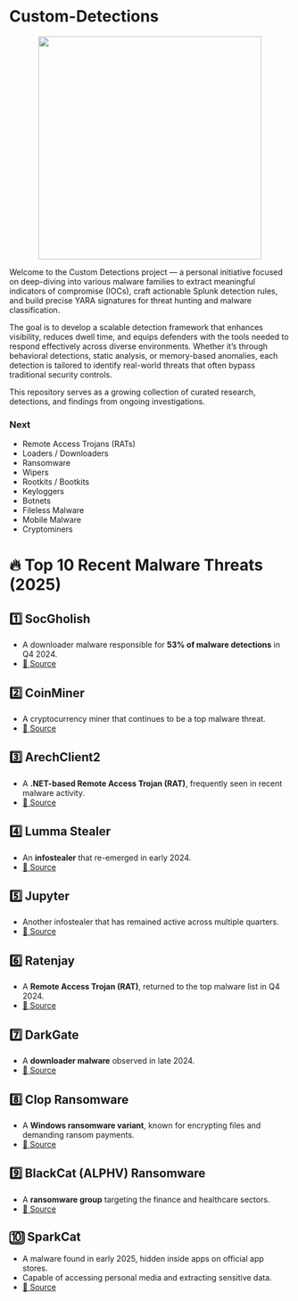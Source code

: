 # Custom-Detections


<p align="center">
  <img src="https://github.com/Infinit3i/Custom-Detections/raw/579a4a5d0281b99bcd3311679cabb2aa1d109e6a/Images/f8df6cf748cc3cf7c05ab18e798b3e91.jpg" width="400px">
</p>

Welcome to the Custom Detections project — a personal initiative focused on deep-diving into various malware families to extract meaningful indicators of compromise (IOCs), craft actionable Splunk detection rules, and build precise YARA signatures for threat hunting and malware classification.

The goal is to develop a scalable detection framework that enhances visibility, reduces dwell time, and equips defenders with the tools needed to respond effectively across diverse environments. Whether it’s through behavioral detections, static analysis, or memory-based anomalies, each detection is tailored to identify real-world threats that often bypass traditional security controls.

This repository serves as a growing collection of curated research, detections, and findings from ongoing investigations.


### Next
- Remote Access Trojans (RATs)  
- Loaders / Downloaders  
- Ransomware  
- Wipers  
- Rootkits / Bootkits  
- Keyloggers  
- Botnets  
- Fileless Malware  
- Mobile Malware  
- Cryptominers  


# 🔥 Top 10 Recent Malware Threats (2025)

## 1️⃣ SocGholish
- A downloader malware responsible for **53% of malware detections** in Q4 2024.  
- [🔗 Source](https://www.cisecurity.org/insights/blog/top-10-malware-q4-2024?utm_source=chatgpt.com)

## 2️⃣ CoinMiner
- A cryptocurrency miner that continues to be a top malware threat.  
- [🔗 Source](https://www.cisecurity.org/insights/blog/top-10-malware-q4-2024?utm_source=chatgpt.com)

## 3️⃣ ArechClient2
- A **.NET-based Remote Access Trojan (RAT)**, frequently seen in recent malware activity.  
- [🔗 Source](https://www.cisecurity.org/insights/blog/top-10-malware-q4-2024?utm_source=chatgpt.com)

## 4️⃣ Lumma Stealer
- An **infostealer** that re-emerged in early 2024.  
- [🔗 Source](https://www.cisecurity.org/insights/blog/top-10-malware-q1-2024?utm_source=chatgpt.com)

## 5️⃣ Jupyter
- Another infostealer that has remained active across multiple quarters.  
- [🔗 Source](https://www.cisecurity.org/insights/blog/top-10-malware-q4-2024?utm_source=chatgpt.com)

## 6️⃣ Ratenjay
- A **Remote Access Trojan (RAT)**, returned to the top malware list in Q4 2024.  
- [🔗 Source](https://www.cisecurity.org/insights/blog/top-10-malware-q4-2024?utm_source=chatgpt.com)

## 7️⃣ DarkGate
- A **downloader malware** observed in late 2024.  
- [🔗 Source](https://www.cisecurity.org/insights/blog/top-10-malware-q4-2024?utm_source=chatgpt.com)

## 8️⃣ Clop Ransomware
- A **Windows ransomware variant**, known for encrypting files and demanding ransom payments.  
- [🔗 Source](https://www.avast.com/c-new-computer-viruses?utm_source=chatgpt.com)

## 9️⃣ BlackCat (ALPHV) Ransomware
- A **ransomware group** targeting the finance and healthcare sectors.  
- [🔗 Source](https://www.picussecurity.com/resource/blog/february-2024-latest-malware-vulnerabilities-and-exploits?utm_source=chatgpt.com)

## 🔟 SparkCat
- A malware found in early 2025, hidden inside apps on official app stores.  
- Capable of accessing personal media and extracting sensitive data.  
- [🔗 Source](https://cincodias.elpais.com/smartlife/smartphones/2025-02-06/borra-estas-aplicaciones-en-tu-iphone-o-android-esconden-un-peligroso-malware.html?utm_source=chatgpt.com)